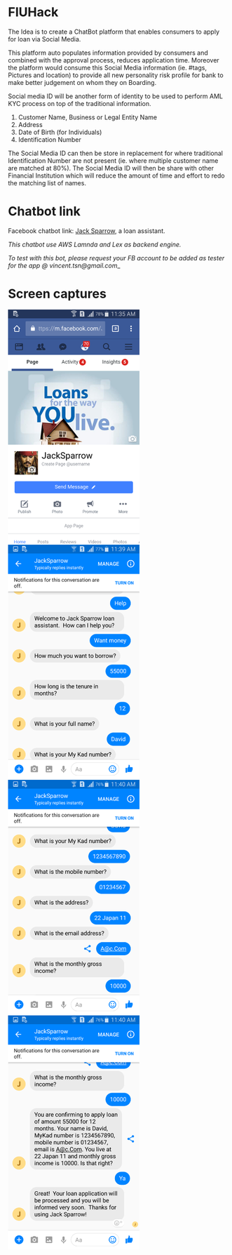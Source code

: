 # FIUHack

The Idea is to create a ChatBot platform that enables consumers to apply for loan via Social Media.

This platform auto populates information provided by consumers and combined with the approval process, reduces application time.
Moreover the platform would consume this Social Media information (ie. #tags, Pictures and location) to provide all new personality risk profile for bank to make better judgement on whom they on Boarding.

Social media ID will be another form of identity to be used to perform AML KYC process on top of the traditional information.
1.    Customer Name, Business or Legal Entity Name
2.    Address
3.    Date of Birth (for Individuals)
4.    Identification Number

The Social Media ID can then be store in replacement for where traditional Identification Number are not present (ie. where multiple customer name are matched at 80%). The Social Media ID will then be share with other Financial Institution which will reduce the amount of time and effort to redo the matching list of names.



# Chatbot link

Facebook chatbot link: [Jack Sparrow](https://www.facebook.com/JackSparrow-393951151023726/), a loan assistant.  

_This chatbot use AWS Lamnda and Lex as backend engine._

_To test with this bot, please request your FB account to be added as tester for the app @ vincent.tsn@gmail.com__





# Screen captures 


<img src="https://github.com/all-hacks/FIUHack/blob/master/images/apppage.png" width="300">


<img src="https://github.com/all-hacks/FIUHack/blob/master/images/conversation_01.png" width="300">


<img src="https://github.com/all-hacks/FIUHack/blob/master/images/conversation_02.png" width="300">


<img src="https://github.com/all-hacks/FIUHack/blob/master/images/conversation_03.png" width="300">


